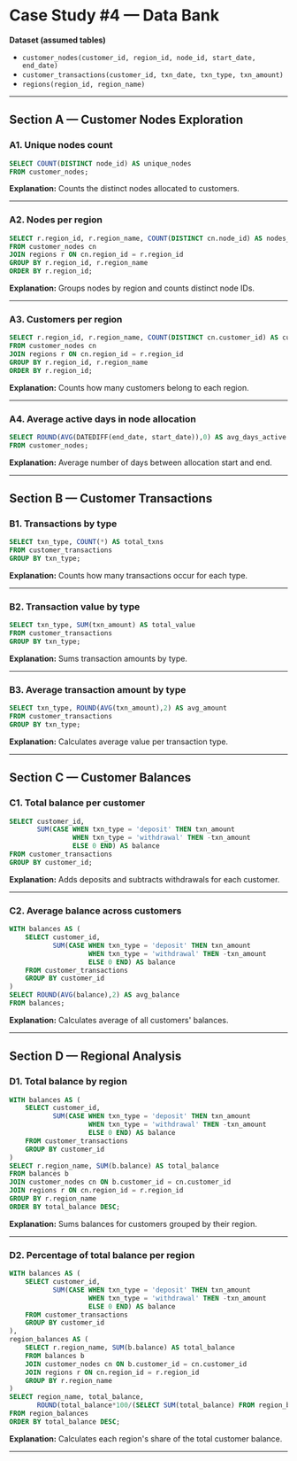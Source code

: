 # Case Study #4 — Data Bank

**Dataset (assumed tables)**
- `customer_nodes(customer_id, region_id, node_id, start_date, end_date)`
- `customer_transactions(customer_id, txn_date, txn_type, txn_amount)`
- `regions(region_id, region_name)`

---

## Section A — Customer Nodes Exploration

### A1. Unique nodes count
```sql
SELECT COUNT(DISTINCT node_id) AS unique_nodes
FROM customer_nodes;
```
**Explanation:** Counts the distinct nodes allocated to customers.

---

### A2. Nodes per region
```sql
SELECT r.region_id, r.region_name, COUNT(DISTINCT cn.node_id) AS nodes_count
FROM customer_nodes cn
JOIN regions r ON cn.region_id = r.region_id
GROUP BY r.region_id, r.region_name
ORDER BY r.region_id;
```
**Explanation:** Groups nodes by region and counts distinct node IDs.

---

### A3. Customers per region
```sql
SELECT r.region_id, r.region_name, COUNT(DISTINCT cn.customer_id) AS customers_count
FROM customer_nodes cn
JOIN regions r ON cn.region_id = r.region_id
GROUP BY r.region_id, r.region_name
ORDER BY r.region_id;
```
**Explanation:** Counts how many customers belong to each region.

---

### A4. Average active days in node allocation
```sql
SELECT ROUND(AVG(DATEDIFF(end_date, start_date)),0) AS avg_days_active
FROM customer_nodes;
```
**Explanation:** Average number of days between allocation start and end.

---

## Section B — Customer Transactions

### B1. Transactions by type
```sql
SELECT txn_type, COUNT(*) AS total_txns
FROM customer_transactions
GROUP BY txn_type;
```
**Explanation:** Counts how many transactions occur for each type.

---

### B2. Transaction value by type
```sql
SELECT txn_type, SUM(txn_amount) AS total_value
FROM customer_transactions
GROUP BY txn_type;
```
**Explanation:** Sums transaction amounts by type.

---

### B3. Average transaction amount by type
```sql
SELECT txn_type, ROUND(AVG(txn_amount),2) AS avg_amount
FROM customer_transactions
GROUP BY txn_type;
```
**Explanation:** Calculates average value per transaction type.

---

## Section C — Customer Balances

### C1. Total balance per customer
```sql
SELECT customer_id,
       SUM(CASE WHEN txn_type = 'deposit' THEN txn_amount
                WHEN txn_type = 'withdrawal' THEN -txn_amount
                ELSE 0 END) AS balance
FROM customer_transactions
GROUP BY customer_id;
```
**Explanation:** Adds deposits and subtracts withdrawals for each customer.

---

### C2. Average balance across customers
```sql
WITH balances AS (
    SELECT customer_id,
           SUM(CASE WHEN txn_type = 'deposit' THEN txn_amount
                    WHEN txn_type = 'withdrawal' THEN -txn_amount
                    ELSE 0 END) AS balance
    FROM customer_transactions
    GROUP BY customer_id
)
SELECT ROUND(AVG(balance),2) AS avg_balance
FROM balances;
```
**Explanation:** Calculates average of all customers' balances.

---

## Section D — Regional Analysis

### D1. Total balance by region
```sql
WITH balances AS (
    SELECT customer_id,
           SUM(CASE WHEN txn_type = 'deposit' THEN txn_amount
                    WHEN txn_type = 'withdrawal' THEN -txn_amount
                    ELSE 0 END) AS balance
    FROM customer_transactions
    GROUP BY customer_id
)
SELECT r.region_name, SUM(b.balance) AS total_balance
FROM balances b
JOIN customer_nodes cn ON b.customer_id = cn.customer_id
JOIN regions r ON cn.region_id = r.region_id
GROUP BY r.region_name
ORDER BY total_balance DESC;
```
**Explanation:** Sums balances for customers grouped by their region.

---

### D2. Percentage of total balance per region
```sql
WITH balances AS (
    SELECT customer_id,
           SUM(CASE WHEN txn_type = 'deposit' THEN txn_amount
                    WHEN txn_type = 'withdrawal' THEN -txn_amount
                    ELSE 0 END) AS balance
    FROM customer_transactions
    GROUP BY customer_id
),
region_balances AS (
    SELECT r.region_name, SUM(b.balance) AS total_balance
    FROM balances b
    JOIN customer_nodes cn ON b.customer_id = cn.customer_id
    JOIN regions r ON cn.region_id = r.region_id
    GROUP BY r.region_name
)
SELECT region_name, total_balance,
       ROUND(total_balance*100/(SELECT SUM(total_balance) FROM region_balances),2) AS pct_share
FROM region_balances
ORDER BY total_balance DESC;
```
**Explanation:** Calculates each region's share of the total customer balance.

---
